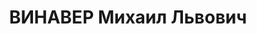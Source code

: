 ---
title: ВИНАВЕР Михаил Львович
description: "Род. в 1880, Варшава, социал-демократ. Член Бунда с 1898 по 1918. Проживал:\
  \ Москва. С 1921 активный помощник Е.П. Пешковой в Политическом Красном Кресте,\
  \ арестовывался ВЧК 31.03.1919 и в 1921 \n  Арестован в 1937. Обв. по ст.58-6 ч.1\
  \ УК РСФСР. Приговор: ВТ МВО, 03.08.1937 – 10 лет ИТЛ, в начале 1942 освобожден\
  \ из лагеря по амнистии как польский подданный, умер 29.09.1942"
---